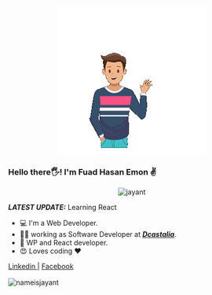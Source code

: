 <p align="center">
<img src="https://github.com/shaunhossain/shaunhossain/blob/main/hello_there.gif" height="300px"/> </p>

### Hello there🖐️! I'm Fuad Hasan Emon ✌️
<p align="center"> <img src="https://komarev.com/ghpvc/?username=shaunhossain" alt="jayant" /> </p>

_**LATEST UPDATE:**_ Learning React

- 💻 I'm a Web Developer.
- 👨‍💻 working as Software Developer at ***<a href="https://dcastalia.com/">Dcastalia</a>***.
- 📱 WP and React developer.
- 😍 Loves coding ❤️

<a href="https://www.linkedin.com/in/fuadhasanemon2021/"> Linkedin </a> | <a href="https://www.facebook.com/fuad.h.emon">Facebook</a>

<img align="center" src="https://github-readme-stats.vercel.app/api/top-langs/?username=fuadhasanemon&theme=black-blue" alt="nameisjayant"/>
